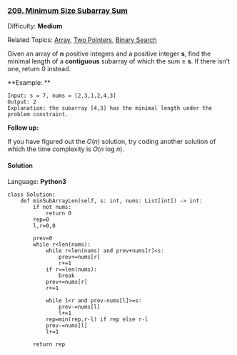 ### [209\. Minimum Size Subarray Sum](https://leetcode.com/problems/minimum-size-subarray-sum/)

Difficulty: **Medium**  

Related Topics: [Array](https://leetcode.com/tag/array/), [Two Pointers](https://leetcode.com/tag/two-pointers/), [Binary Search](https://leetcode.com/tag/binary-search/)


Given an array of **n** positive integers and a positive integer **s**, find the minimal length of a **contiguous** subarray of which the sum ≥ **s**. If there isn't one, return 0 instead.

**Example: **

```
Input: s = 7, nums = [2,3,1,2,4,3]
Output: 2
Explanation: the subarray [4,3] has the minimal length under the problem constraint.
```

**Follow up:**

If you have figured out the _O_(_n_) solution, try coding another solution of which the time complexity is _O_(_n_ log _n_). 


#### Solution

Language: **Python3**

```python3
class Solution:
    def minSubArrayLen(self, s: int, nums: List[int]) -> int:
        if not nums:
            return 0
        rep=0
        l,r=0,0
        
        prev=0
        while r<len(nums):
            while r<len(nums) and prev+nums[r]<s:
                prev+=nums[r]
                r+=1
            if r==len(nums):
                break
            prev+=nums[r]
            r+=1
            
            while l<r and prev-nums[l]>=s:
                prev-=nums[l]
                l+=1
            rep=min(rep,r-l) if rep else r-l
            prev-=nums[l]
            l+=1
            
        return rep
```